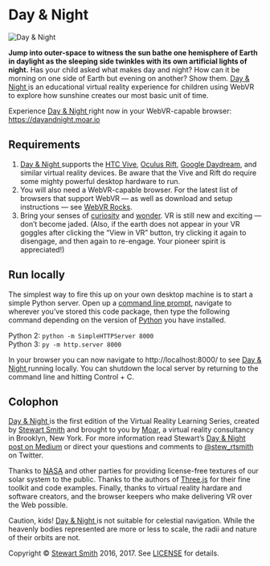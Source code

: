

Day & Night
==============================================================================

![Day & Night](https://github.com/stewdio/day-and-night-webvr/raw/master/media/day-and-night.jpg "Day & Night (WebVR)")

__Jump into outer-space to witness the sun bathe one hemisphere of Earth in 
daylight as the sleeping side twinkles with its own artificial lights of 
night.__
Has your child asked what makes day and night? How can it be morning on one 
side of Earth but evening on another? Show them. 
[Day & Night ](https://dayandnight.moar.io "Day & Night (WebVR)") is an 
educational virtual reality experience for children using WebVR to explore how
sunshine creates our most basic unit of time.  

Experience [Day & Night ](https://dayandnight.moar.io "Day & Night (WebVR)")
right now in your WebVR-capable browser: https://dayandnight.moar.io


Requirements
------------------------------------------------------------------------------
1. [Day & Night ](https://dayandnight.moar.io "Day & Night (WebVR)") supports 
the [HTC Vive](https://www.vive.com/),
[Oculus Rift](https://www.oculus.com/rift/),
[Google Daydream](https://vr.google.com/daydream/), and similar virtual 
reality devices. Be aware that the Vive and Rift do require some mighty
powerful desktop hardware to run.
2. You will also need a WebVR-capable browser. For the latest list of browsers
that support WebVR — as well as download and setup instructions — see 
[WebVR Rocks](https://webvr.rocks/).
3. Bring your senses of [curiosity](https://en.wikipedia.org/wiki/Curiosity)
and [wonder](https://en.wikipedia.org/wiki/Wonder_(emotion)). VR is still new
and exciting — don’t become jaded. (Also, if the earth does not appear in your
VR goggles after clicking the “View in VR” button, try clicking it again to 
disengage, and then again to re-engage. Your pioneer spirit is appreciated!)


Run locally
------------------------------------------------------------------------------
The simplest way to fire this up on your own desktop machine is to start a 
simple Python server. Open up a 
[command line prompt](https://en.wikipedia.org/wiki/Command-line_interface), 
navigate to wherever you’ve stored this code package, then type the 
following command depending on the version of 
[Python](https://en.wikipedia.org/wiki/Python_(programming_language)) you have
installed.  

Python 2: `python -m SimpleHTTPServer 8000`  
Python 3: `py -m http.server 8000`  

In your browser you can now navigate to http://localhost:8000/ to see 
[Day & Night ](https://dayandnight.moar.io "Day & Night (WebVR)") running 
locally. You can shutdown the local server by returning to the command line
and hitting Control + C.


Colophon
------------------------------------------------------------------------------
[Day & Night ](https://dayandnight.moar.io "Day & Night (WebVR)") is the first
edition of the Virtual Reality Learning Series, created by 
[Stewart Smith](http://stewartsmith.io) and brought to you by 
[Moar](https://moar.io), a virtual reality consultancy in Brooklyn, New York.
For more information read Stewart’s 
[Day & Night post on Medium](https://medium.com/@stew_rtsmith/day-and-night-f5f2a56112ea)
or direct your questions and comments to 
[@stew_rtsmith](https://twitter.com/stew_rtsmith "Stewart Smith") on Twitter.
  
Thanks to [NASA](http://www.nasa.gov/) and other parties for providing
license-free textures of our solar system to the public. Thanks to the authors
of [Three.js](Three.js) for their fine toolkit and code examples. Finally, 
thanks to virtual reality hardare and software creators, and the browser
keepers who make delivering VR over the Web possible.
  
Caution, kids! 
[Day & Night ](https://dayandnight.moar.io "Day & Night (WebVR)") is not
suitable for celestial navigation. While the heavenly bodies represented are
more or less to scale, the radii and nature of their orbits are not.
  
Copyright © [Stewart Smith](http://stewartsmith.io) 2016, 2017. See 
[LICENSE](https://github.com/stewdio/day-and-night-webvr/blob/master/LICENSE.md)
for details.



